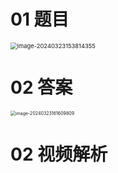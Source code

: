 # 01 题目

<img src="https://cvp.oss-cn-shanghai.aliyuncs.com/picgo/202403231538523.png" alt="image-20240323153814355" style="zoom: 67%;" />



# 02 答案

<img src="https://cvp.oss-cn-shanghai.aliyuncs.com/picgo/202403231616093.png" alt="image-20240323161609809" style="zoom:50%;" />



# 02 视频解析

